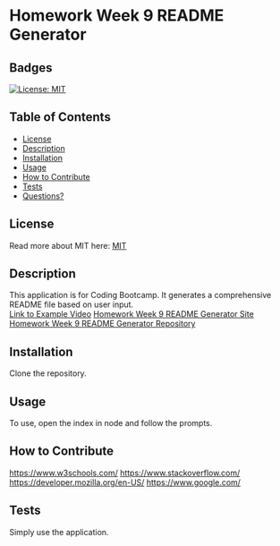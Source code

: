 # Homework Week 9 README Generator
  ## Badges
  [![License: MIT](https://img.shields.io/badge/License-MIT-yellow.svg)](https://opensource.org/licenses/MIT)

  ## Table of Contents
  * [License](#license)
  * [Description](#description)
  * [Installation](#installation)
  * [Usage](#usage)
  * [How to Contribute](#how-to-contribute)
  * [Tests](#tests)
  * [Questions?](#questions)

  ## License
  Read more about MIT here:
  [MIT](https://opensource.org/licenses/MIT)

  ## Description
  This application is for Coding Bootcamp. It generates a comprehensive README file based on user input.  
  [Link to Example Video](https://drive.google.com/file/d/18n6uY_HNIADkxutJFTiaI3kWlkSPQrvI/view)
  [Homework Week 9 README Generator Site](https://j-maddaus.github.io/Readme-Generator/)  
  [Homework Week 9 README Generator Repository](https://github.com/J-maddaus/Readme-Generator)  

  ## Installation
  Clone the repository. 

  ## Usage
  To use, open the index in node and follow the prompts. 

  ## How to Contribute
 https://www.w3schools.com/
https://www.stackoverflow.com/
https://developer.mozilla.org/en-US/
https://www.google.com/

  ## Tests
  Simply use the application.

  
